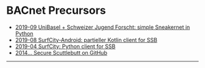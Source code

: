 # BACnet Precursors

- [2019-09 UniBasel + Schweizer Jugend Forscht: simple Sneakernet in Python](2019_09-sneakernet)
- [2019-08 SurfCity-Android: partieller Kotlin client for SSB](https://github.com/ckschim/SurfCity-Android)
- [2019-04 SurfCity: Python client for SSB](https://github.com/cn-uofbasel/SurfCity)
- [2014... Secure Scuttlebutt on GitHub](https://github.com/ssbc)

---
